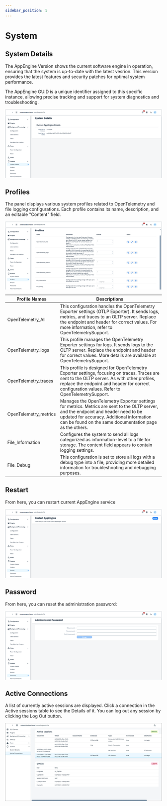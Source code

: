 ```yaml
---
sidebar_position: 5
---
```


# System

## System Details

The AppEngine Version shows the current software engine in operation, ensuring that the system is up-to-date with the latest vesrion. This version provides the latest features and security patches for optimal system performance.

The AppEngine GUID is a unique identifier assigned to this specific instance, allowing precise tracking and support for system diagnostics and troubleshooting.

![System Details](./media/system/system-details.png)

## Profiles

The panel displays various system profiles related to OpenTelemetry and file logging configurations. Each profile contains its name, description, and an editable "Content" field.

![System Profiles](./media/system/system-profiles.png)

| Profile Names | Descriptions |
| --- | --- |
| OpenTelemetry_All |This configuration handles the OpenTelemetry Exporter settings (OTLP Exporter). It sends logs, metrics, and traces to an OLTP server. Replace the endpoint and header for correct values. For more information, refer to OpenTelemetrySupport. |
| OpenTelemetry_logs | This profile manages the OpenTelemetry Exporter settings for logs. It sends logs to the OLTP server. Replace the endpoint and header for correct values. More details are available at OpenTelemetrySupport. |
| OpenTelemetry_traces | This profile is designed for OpenTelemetry Exporter settings, focusing on traces. Traces are sent to the OLTP server. As with other profiles, replace the endpoint and header for correct configuration values. Refer to OpenTelemetrySupport. |
| OpenTelemetry_metrics | Manages the OpenTelemetry Exporter settings for metrics. Metrics are sent to the OLTP server, and the endpoint and header need to be updated for accuracy. Additional information can be found on the same documentation page as the others. |
| File_Information | Configures the system to send all logs categorized as information-level to a file for storage. The content field appears to contain logging settings. |
| File_Debug | This configuration is set to store all logs with a debug type into a file, providing more detailed information for troubleshooting and debugging purposes. |

## Restart

From here, you can restart current AppEngine service

![Restart AppEngine](./media/system/restart-appengine.png)

## Password

From here, you can reset the administration password:

![Administration Password](./media/system/admin-password.png)

## Active Connections

A list of currently active sessions are displayed. Click a connection in the Active sessions table to see the Details of it. You can log out any session by clicking the Log Out button.

![Active Connections](./media/system/active-connections.png)

